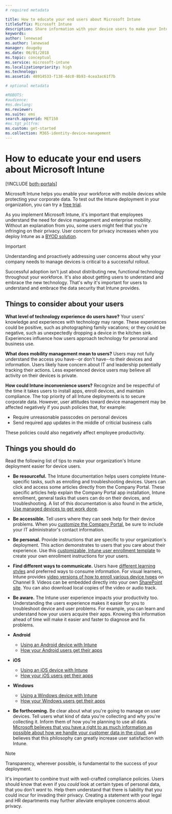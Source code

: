 ```yaml
---
# required metadata

title: How to educate your end users about Microsoft Intune
titleSuffix: Microsoft Intune
description: Share information with your device users to make your Intune deployment successful.
keywords:
author: lenewsad
ms.author: lanewsad
manager: dougeby
ms.date: 06/01/2018
ms.topic: conceptual
ms.service: microsoft-intune
ms.localizationpriority: high
ms.technology:
ms.assetid: 48914533-f138-4dc0-8b93-4cea3ac61f7b

# optional metadata

#ROBOTS:
#audience:
#ms.devlang:
ms.reviewer: 
ms.suite: ems
search.appverid: MET150
#ms.tgt_pltfrm:
ms.custom: get-started
ms.collection: M365-identity-device-management
---
```


# How to educate your end users about Microsoft Intune

[!INCLUDE [both-portals](./includes/note-for-both-portals.md)]

Microsoft Intune helps you enable your workforce with mobile devices while protecting your corporate data. To test out the Intune deployment in your organization, you can try a [free trial](app-sdk.md).

As you implement Microsoft Intune, it's important that employees understand the need for device management and enterprise mobility. Without an explanation from you, some users might feel that you're infringing on their privacy. User concern for privacy increases when you deploy Intune as a [BYOD solution](/enterprise-mobility-security/solutions/byod-design-considerations-guide).

> [!Important]
> Understanding and proactively addressing user concerns about why your company needs to manage devices is critical to a successful rollout.

Successful adoption isn't just about distributing new, functional technology throughout your workforce. It's also about getting users to understand and embrace the new technology. That's why it's important for users to understand and embrace the data security that Intune provides. 

## Things to consider about your users

__What level of technology experience do users have?__ Your users' knowledge and experiences with technology may range. These experiences could be positive, such as photographing family vacations; or they could be negative, such as unexpectedly dropping a device in the kitchen sink. Experiences influence how users approach technology for personal and business use.

__What does mobility management mean to users?__ Users may not fully understand the access you have--or don't have--to their devices and information. Users likely have concern about IT and leadership potentially tracking their actions. Less experienced device users may believe all activity on their devices is private. 

__How could Intune inconvenience users?__  Recognize and be respectful of the time it takes users to install apps, enroll devices, and maintain compliance. The top priority of all Intune deployments is to secure corporate data. However, user attitudes toward device management may be affected negatively if you push policies that, for example:  
* Require unreasonable passcodes on personal devices
* Send required app updates in the middle of criticial business calls  

These policies could also negatively affect employee productivity. 

## Things you should do

Read the following list of tips to make your organization's Intune deployment easier for device users.

* __Be resourceful.__ The Intune documentation helps users complete Intune-specific tasks, such as enrolling and troubleshooting devices. Users can click and access some articles directly from the Company Portal. These specific articles help explain the Company Portal app installation, Intune enrollment, general tasks that users can do on their devices, and troubleshooting. A list of this documentation is also found in the article, [Use managed devices to get work done](/intune-user-help/use-managed-devices-to-get-work-done).

* __Be accessible.__ Tell users where they can seek help for their device problems. When you [customize the Company Portal](company-portal-customize.md), be sure to include your IT administrator's contact information.

* __Be personal.__ Provide instructions that are specific to your organization's deployment. This action demonstrates to users that you care about their experience. Use this [customizable, Intune user enrollment template](https://www.microsoft.com/download/details.aspx?id=58348) to create your own enrollment instructions for your users.

* __Find different ways to communicate.__ Users have [different learning styles](https://www.umassd.edu/dss/resources/facultystaff/howtoteachandaccommodate/howtoaccommodatedifferentlearningstyles/) and preferred ways to consume information. For visual learners, Intune provides [video versions of how to enroll various device types](https://channel9.msdn.com/Series/IntuneEnrollment) on Channel 9. Videos can be embedded directly into your own [SharePoint site](https://support.office.com/article/Embed-a-video-from-Office-365-Video-59e19984-c34e-4be8-889b-f6fa93910581). You can also download local copies of the video or audio track.

* __Be aware.__ The Intune user experience impacts your productivity too. Understanding the users experience makes it easier for you to troubleshoot device and user problems. For example, you can learn and understand how your users acquire their apps. Knowing this information ahead of time will make it easier and faster to diagnose and fix problems.

* **Android**
  * [Using an Android device with Intune](/intune-user-help/using-your-android-device-with-intune)
  * [How your Android users get their apps](end-user-apps-android.md)

* **iOS**
  * [Using an iOS device with Intune](/intune-user-help/using-your-ios-device-with-intune)
  * [How your iOS users get their apps](end-user-apps-ios.md)

* **Windows**
  * [Using a Windows device with Intune](/intune-user-help/using-your-windows-device-with-intune)
  * [How your Windows users get their apps](end-user-apps-windows.md)

* __Be forthcoming.__ Be clear about what you're going to manage on user devices. Tell users what kind of data you're collecting and why you're collecting it. Inform them of how you're planning to use all data. [Microsoft believes that you have a right to as much information as possible about how we handle your customer data in the cloud](https://www.microsoft.com/trustcenter/about/transparency), and believes that this philosophy can greatly increase user satisfaction with Intune.

>[!Note]
> Transparency, wherever possible, is fundamental to the success of your deployment.

It's important to combine trust with well-crafted compliance policies. Users should know that even if you *could* look at certain types of personal data, that you don't *want* to. Help them understand that there is liability that you could incur for invading their privacy. Creating a statement with your legal and HR departments may further alleviate employee concerns about privacy.
